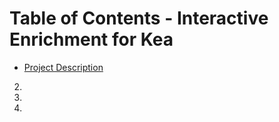 # Table of Contents - Interactive Enrichment for Kea

- [Project Description](/Project-Description.md)
2. 
3.
4.
